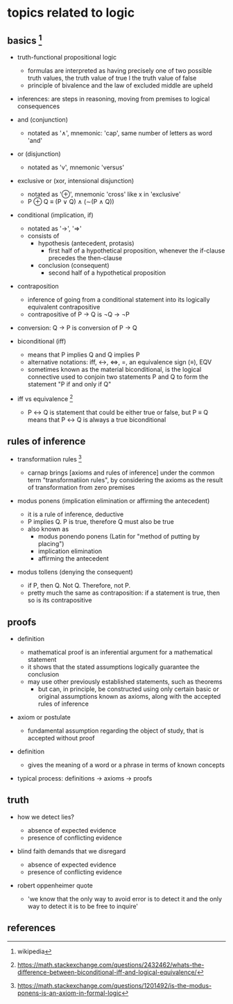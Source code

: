 # topics related to logic

## basics [^1]

- truth-functional propositional logic
  - formulas are interpreted as having precisely one of two possible truth values, 
    the truth value of true l the truth value of false
  - principle of bivalence and the law of excluded middle are upheld

- inferences: are steps in reasoning, moving from premises to logical consequences

- and (conjunction)
  - notated as '∧', mnemonic: 'cap', same number of letters as word 'and'
- or (disjunction)
  - notated as 'v', mnemonic 'versus'
- exclusive or (xor, intensional disjunction)
  - notated as '⊕', mnemonic 'cross' like x in 'exclusive'
  - P ⊕ Q ≡ (P ∨ Q) ∧ (∼(P ∧ Q))

- conditional (implication, if)
  - notated as '->', '=>'
  - consists of 
    - hypothesis (antecedent, protasis)
      - first half of a hypothetical proposition, whenever the if-clause precedes the then-clause
    - conclusion (consequent)
      - second half of a hypothetical proposition

- contraposition
  - inference of going from a conditional statement into its logically equivalent contrapositive
  - contrapositive of P → Q is ¬Q → ¬P

- conversion: Q → P is conversion of P → Q

- biconditional (iff)
  - means that P implies Q and Q implies P
  - alternative notations: iff, <->, <=>, =, an equivalence sign (≡), EQV
  - sometimes known as the material biconditional, is the logical connective used to conjoin two
    statements P and Q to form the statement "P if and only if Q"

- iff vs equivalence [^3]
  - P ↔ Q is statement that could be either true or false, but P ≡ Q means that P ↔ Q is always a true biconditional


## rules of inference

- transformatiion rules [^2]
  - carnap brings [axioms and rules of inference] under the common term "transformatiion rules", 
    by considering the axioms as the result of transformation from zero premises 

- modus ponens (implication elimination or affirming the antecedent)
    - it is a rule of inference, deductive
    - P implies Q. P is true, therefore Q must also be true
    - also known as
      - modus ponendo ponens (Latin for "method of putting by placing")
      - implication elimination
      - affirming the antecedent

- modus tollens (denying the consequent)
  - if P, then Q. Not Q. Therefore, not P.
  - pretty much the same as contraposition: if a statement is true, then so is its contrapositive


## proofs

- definition
  - mathematical proof is an inferential argument for a mathematical statement
  - it shows that the stated assumptions logically guarantee the conclusion
  - may use other previously established statements, such as theorems
    - but can, in principle, be constructed using only certain basic or original assumptions
      known as axioms, along with the accepted rules of inference

- axiom or postulate
  - fundamental assumption regarding the object of study, that is accepted without proof

- definition
  - gives the meaning of a word or a phrase in terms of known concepts

- typical process: definitions -> axioms -> proofs


## truth

- how we detect lies?
  - absence of expected evidence
  - presence of conflicting evidence

- blind faith demands that we disregard
  - absence of expected evidence
  - presence of conflicting evidence

- robert oppenheimer quote
  - 'we know that the only way to avoid error is to detect it and the only way to detect it is to be free to inquire'


## references

[^1]: wikipedia
[^2]: https://math.stackexchange.com/questions/1201492/is-the-modus-ponens-is-an-axiom-in-formal-logic
[^3]: https://math.stackexchange.com/questions/2432462/whats-the-difference-between-biconditional-iff-and-logical-equivalence/

